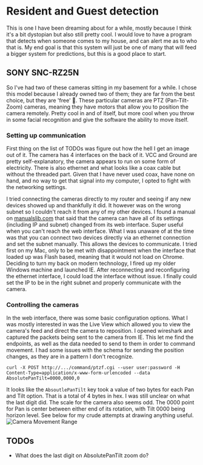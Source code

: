  # Resident and Guest detection

This is one I have been dreaming about for a while, mostly because I think it's a bit dystopian but also still pretty cool. 
I would love to have a program that detects when someone comes to my house, and can alert me as to who that is. My end goal 
is that this system will just be one of many that will feed a bigger system for predictions, but this is a good place to start.

## SONY SNC-RZ25N

So I've had two of these cameras sitting in my basement for a while. I chose this model because I already
owned two of them; they are far from the best choice, but they are 'free' :shrug:. These particular cameras are PTZ (Pan-Tilt-Zoom) cameras,
meaning they have motors that allow you to position the camera remotely. Pretty cool in and of itself, but more cool when you 
throw in some facial recognition and give the software the ability to move itself. 

### Setting up communication

First thing on the list of TODOs was figure out how the hell I get an image out of it. The camera has 4 interfaces on the back of it.
VCC and Ground are pretty self-explanatory, the camera appears to run on some form of electricity. There is also ethernet and what looks like 
a coax cable but without the threaded part. Given that I have never used coax, have none on hand, and no way to get that signal into my computer, I opted to fight with 
the networking settings.

I tried connecting the cameras directly to my router and seeing if any new devices showed up and thankfully it did. It however was on the wrong subnet 
so I couldn't reach it from any of my other devices. I found a manual on [manualslib.com](https://www.manualslib.com/manual/325135/Sony-Ipela-Snc-Rz25n.html#product-SNC-RZ25N%20-%20Network%20Camera)
that said that the camera can have all of its settings (including IP and subnet) changed from its web interface. Super useful when you can't reach the web interface. 
What I was unaware of at the time was that you can connect two devices directly via an ethernet connection and set the subnet manually. This allows the 
devices to communicate. I tried first on my Mac, only to be met with disappointment when the interface that loaded up was Flash based, meaning that it would not load
on Chrome. Deciding to turn my back on modern technology, I fired up my older Windows machine and launched IE. After reconnecting and reconfiguring the ethernet interface,
I could load the interface without issue. I finally could set the IP to be in the right subnet and properly communicate with the camera.

### Controlling the cameras

In the web interface, there was some basic configuration options. What I was mostly interested in was the Live View which
allowed you to view the camera's feed and direct the camera to reposition. I opened wireshark and captured the packets being sent to the camera
from IE. This let me find the endpoints, as well as the data needed to send to them in order to command movement. I had some issues
with the schema for sending the position changes, as they are in a pattern I don't recognize. 
```text
curl -X POST http://.../command/ptzf.cgi --user user:password -H Content-Type=application/x-www-form-urlencoded --data AbsolutePanTilt=0000,0000,0
```
It looks like the `AbsoutlePanTilt` key took a value of two bytes for each Pan and Tilt option. That is a total of 4 bytes in hex. I was still unclear on what the last
digit did. The scale for the camera also seems odd. The 0000 point for Pan is center between either end of its rotation, with Tilt 
0000 being horizon level. See below for my crude attempts at drawing anything useful.
![Camera Movement Range](https://github.com/Tylermarques/Sony-SNC-RZ25N/images/Camera_movement.png)

## TODOs
- What does the last digit on AbsolutePanTilt zoom do?


